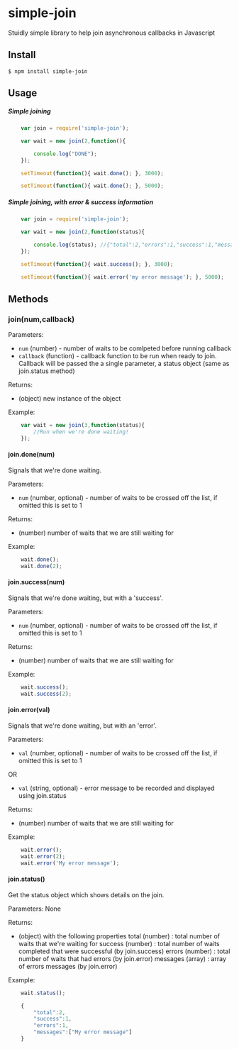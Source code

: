 simple-join
=========

Stuidly simple library to help join asynchronous callbacks in Javascript

## Install
```
$ npm install simple-join
```

## Usage

##### Simple joining

```js
	var join = require('simple-join');

	var wait = new join(2,function(){

		console.log("DONE");
	});

	setTimeout(function(){ wait.done(); }, 3000);

	setTimeout(function(){ wait.done(); }, 5000);
```

##### Simple joining, with error & success information

```js
	var join = require('simple-join');

	var wait = new join(2,function(status){

		console.log(status); //{"total":2,"errors":1,"success":1,"messages":["my error message"]}
	});

	setTimeout(function(){ wait.success(); }, 3000);

	setTimeout(function(){ wait.error('my error message'); }, 5000);
```

## Methods

### join(num,callback)

Parameters: 

- `num` (number) - number of waits to be comlpeted before running callback
- `callback` (function) - callback function to be run when ready to join. Callback will be passed the a single parameter, a status object (same as join.status method)

Returns:

- (object) new instance of the object

Example:

```js
	var wait = new join(3,function(status){
		//Run when we're done waiting!
	});
```

#### join.done(num)

Signals that we're done waiting.

Parameters: 

- `num` (number, optional) - number of waits to be crossed off the list, if omitted this is set to 1

Returns:

- (number) number of waits that we are still waiting for

Example:

```js
	wait.done();
	wait.done(2);
```

#### join.success(num)

Signals that we're done waiting, but with a 'success'.

Parameters: 

- `num` (number, optional) - number of waits to be crossed off the list, if omitted this is set to 1

Returns:

- (number) number of waits that we are still waiting for

Example:

```js
	wait.success();
	wait.success(2);
```

#### join.error(val)

Signals that we're done waiting, but with an 'error'.

Parameters: 

- `val` (number, optional) - number of waits to be crossed off the list, if omitted this is set to 1

OR

- `val` (string, optional) - error message to be recorded and displayed using join.status

Returns:

- (number) number of waits that we are still waiting for

Example:

```js
	wait.error();
	wait.error(2);
	wait.error('My error message');
```

#### join.status()

Get the status object which shows details on the join.

Parameters: None

Returns:

- (object) with the following properties 
	total (number) : total number of waits that we're waiting for
	success (number) : total number of waits completed that were successful (by join.success)
	errors (number) : total number of waits that had errors (by join.error)
	messages (array) : array of errors messages (by join.error)

Example:

```js
	wait.status();
```

```js
	{
		"total":2,
		"success":1,
		"errors":1,
		"messages":["My error message"]
	}
```

